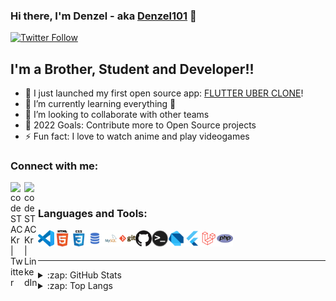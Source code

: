 ### Hi there, I'm Denzel - aka [Denzel101][website] 👋 

[![Twitter Follow](https://img.shields.io/twitter/follow/DenzelGatugu?color=1DA1F2&logo=twitter&style=for-the-badge)](https://twitter.com/intent/follow?screen_name=DenzelGatugu)

## I'm a Brother, Student and Developer!!

- 🔭 I just launched my first open source app: [FLUTTER UBER CLONE][link]!
- 🌱 I’m currently learning everything 🤣
- 👯 I’m looking to collaborate with other teams
- 🥅 2022 Goals: Contribute more to Open Source projects
- ⚡ Fun fact: I love to watch anime and play videogames

### Connect with me:

[<img align="left" alt="codeSTACKr | Twitter" width="22px" src="https://cdn.jsdelivr.net/npm/simple-icons@v3/icons/twitter.svg" />][twitter]
[<img align="left" alt="codeSTACKr | LinkedIn" width="22px" src="https://cdn.jsdelivr.net/npm/simple-icons@v3/icons/linkedin.svg" />][linkedin]
<br />

### Languages and Tools:

[<img align="left" alt="Visual Studio Code" width="26px" src="https://raw.githubusercontent.com/github/explore/80688e429a7d4ef2fca1e82350fe8e3517d3494d/topics/visual-studio-code/visual-studio-code.png" />][website]
[<img align="left" alt="HTML5" width="26px" src="https://raw.githubusercontent.com/github/explore/80688e429a7d4ef2fca1e82350fe8e3517d3494d/topics/html/html.png" />][website]
[<img align="left" alt="CSS3" width="26px" src="https://raw.githubusercontent.com/github/explore/80688e429a7d4ef2fca1e82350fe8e3517d3494d/topics/css/css.png" />][website]
[<img align="left" alt="SQL" width="26px" src="https://raw.githubusercontent.com/github/explore/80688e429a7d4ef2fca1e82350fe8e3517d3494d/topics/sql/sql.png" />][website]
[<img align="left" alt="MySQL" width="26px" src="https://raw.githubusercontent.com/github/explore/80688e429a7d4ef2fca1e82350fe8e3517d3494d/topics/mysql/mysql.png" />][website]
[<img align="left" alt="Git" width="26px" src="https://raw.githubusercontent.com/github/explore/80688e429a7d4ef2fca1e82350fe8e3517d3494d/topics/git/git.png" />][website]
[<img align="left" alt="GitHub" width="26px" src="https://raw.githubusercontent.com/github/explore/78df643247d429f6cc873026c0622819ad797942/topics/github/github.png" />][website]
[<img align="left" alt="Terminal" width="26px" src="https://raw.githubusercontent.com/github/explore/80688e429a7d4ef2fca1e82350fe8e3517d3494d/topics/terminal/terminal.png" />][website]
[<img align="left" alt="Dart" width="26px" src="https://raw.githubusercontent.com/github/explore/80688e429a7d4ef2fca1e82350fe8e3517d3494d/topics/dart/dart.png" />][website]
[<img align="left" alt="Flutter" width="26px" src="https://raw.githubusercontent.com/github/explore/80688e429a7d4ef2fca1e82350fe8e3517d3494d/topics/flutter/flutter.png" />][website]
[<img align="left" alt="laravel" width="26px" src="https://raw.githubusercontent.com/github/explore/80688e429a7d4ef2fca1e82350fe8e3517d3494d/topics/laravel/laravel.png" />][website]
[<img align="left" alt="php" width="26px" src="https://raw.githubusercontent.com/github/explore/80688e429a7d4ef2fca1e82350fe8e3517d3494d/topics/php/php.png" />][website]

<br />
<br />

---

<details>
  <summary>:zap: GitHub Stats</summary>

  <img align="left" alt="Denzel101's GitHub Stats" src="https://github-readme-stats.vercel.app/api?username=Denzel101&show_icons=true&hide_border=true" />

</details>

<details>
  <summary>:zap: Top Langs</summary>

  <img align="left" alt="Denzel101's Top Langs" src="https://github-readme-stats.vercel.app/api/top-langs/?username=Denzel101&layout=compact" />

</details>

[website]: https://github.com/Denzel101
[link]: https://github.com/Denzel101/uber_clone
[twitter]: https://twitter.com/DenzelGatugu
[linkedin]: https://www.linkedin.com/in/denzel-gatugu-1b2897141/